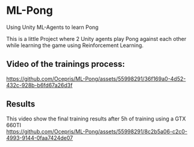 # ML-Pong
Using Unity ML-Agents to learn Pong

This is a little Project where 2 Unity agents play Pong against each other while learning the game using Reinforcement Learning.


## Video of the trainings process:
https://github.com/Ocepris/ML-Pong/assets/55998291/36f169a0-4d52-432c-928b-b6fd67a26d3f

## Results
This video show the final training results after 5h of training using a GTX 660TI \
https://github.com/Ocepris/ML-Pong/assets/55998291/8c2b5a06-c2c0-4993-9144-0faa7424de07

